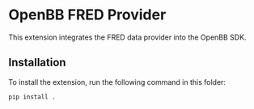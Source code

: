 # OpenBB FRED Provider

This extension integrates the FRED data provider into the OpenBB SDK.

## Installation

To install the extension, run the following command in this folder:

```bash
pip install .
```
